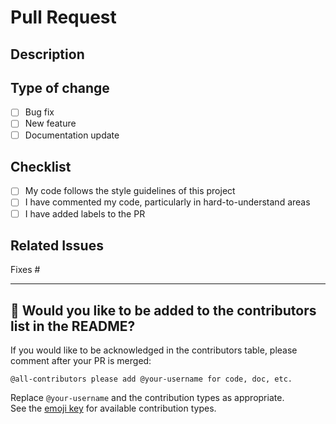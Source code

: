 # Pull Request

## Description


## Type of change

- [ ] Bug fix
- [ ] New feature
- [ ] Documentation update

## Checklist

- [ ] My code follows the style guidelines of this project
- [ ] I have commented my code, particularly in hard-to-understand areas
- [ ] I have added labels to the PR

## Related Issues

Fixes #

---

## 🌈 Would you like to be added to the contributors list in the README?

If you would like to be acknowledged in the contributors table, please comment after your PR is merged:

```
@all-contributors please add @your-username for code, doc, etc.
```
Replace `@your-username` and the contribution types as appropriate.  
See the [emoji key](https://allcontributors.org/docs/en/emoji-key) for available contribution types.